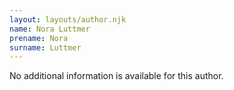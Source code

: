```yaml
---
layout: layouts/author.njk
name: Nora Luttmer
prename: Nora
surname: Luttmer
---
```

No additional information is available for this author.
